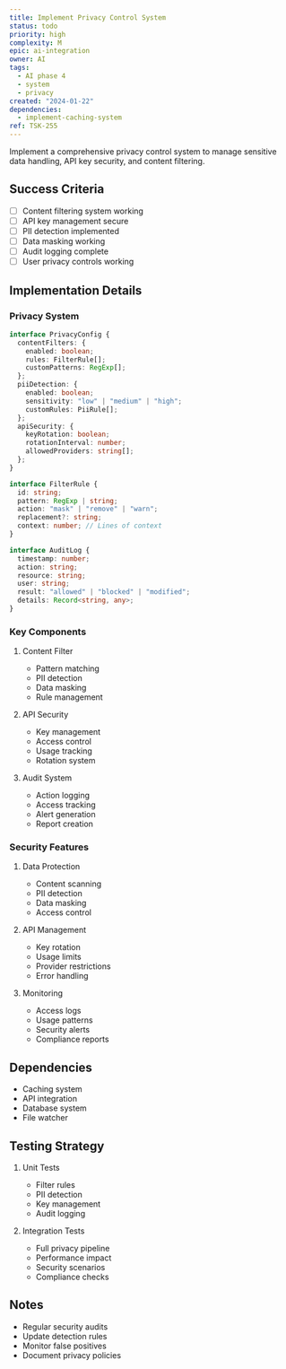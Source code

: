 ```yaml
---
title: Implement Privacy Control System
status: todo
priority: high
complexity: M
epic: ai-integration
owner: AI
tags:
  - AI phase 4
  - system
  - privacy
created: "2024-01-22"
dependencies:
  - implement-caching-system
ref: TSK-255
---
```


Implement a comprehensive privacy control system to manage sensitive data handling, API key security, and content filtering.

## Success Criteria

- [ ] Content filtering system working
- [ ] API key management secure
- [ ] PII detection implemented
- [ ] Data masking working
- [ ] Audit logging complete
- [ ] User privacy controls working

## Implementation Details

### Privacy System

```typescript
interface PrivacyConfig {
  contentFilters: {
    enabled: boolean;
    rules: FilterRule[];
    customPatterns: RegExp[];
  };
  piiDetection: {
    enabled: boolean;
    sensitivity: "low" | "medium" | "high";
    customRules: PiiRule[];
  };
  apiSecurity: {
    keyRotation: boolean;
    rotationInterval: number;
    allowedProviders: string[];
  };
}

interface FilterRule {
  id: string;
  pattern: RegExp | string;
  action: "mask" | "remove" | "warn";
  replacement?: string;
  context: number; // Lines of context
}

interface AuditLog {
  timestamp: number;
  action: string;
  resource: string;
  user: string;
  result: "allowed" | "blocked" | "modified";
  details: Record<string, any>;
}
```

### Key Components

1. Content Filter

   - Pattern matching
   - PII detection
   - Data masking
   - Rule management

2. API Security

   - Key management
   - Access control
   - Usage tracking
   - Rotation system

3. Audit System
   - Action logging
   - Access tracking
   - Alert generation
   - Report creation

### Security Features

1. Data Protection

   - Content scanning
   - PII detection
   - Data masking
   - Access control

2. API Management

   - Key rotation
   - Usage limits
   - Provider restrictions
   - Error handling

3. Monitoring
   - Access logs
   - Usage patterns
   - Security alerts
   - Compliance reports

## Dependencies

- Caching system
- API integration
- Database system
- File watcher

## Testing Strategy

1. Unit Tests

   - Filter rules
   - PII detection
   - Key management
   - Audit logging

2. Integration Tests
   - Full privacy pipeline
   - Performance impact
   - Security scenarios
   - Compliance checks

## Notes

- Regular security audits
- Update detection rules
- Monitor false positives
- Document privacy policies
